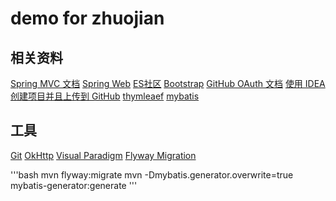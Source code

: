# demo for zhuojian

## 相关资料
[Spring MVC 文档](https://docs.spring.io/spring-framework/docs/current/reference/html/index.html)
[Spring Web](https://spring.io/guides/gs/serving-web-content/)
[ES社区](https://elasticsearch.cn/explore)
[Bootstrap](https://v3.bootcss.com/)
[GitHub OAuth 文档](https://docs.github.com/cn/developers/apps/building-oauth-apps/creating-an-oauth-app)
[使用 IDEA 创建项目并且上传到 GitHub](https://www.cnblogs.com/rookiemzl/p/10786903.html)
[thymleaef](https://www.thymeleaf.org/documentation.html)
[mybatis](http://mybatis.org/spring-boot-starter/mybatis-spring-boot-autoconfigure/)


## 工具
[Git](https://git-scm.com/download)
[OkHttp](https://square.github.io/okhttp/)
[Visual Paradigm](https://www.visual-paradigm.com)
[Flyway Migration](https://flywaydb.org/documentation/getstarted/firststeps/maven)

'''bash
mvn flyway:migrate
mvn -Dmybatis.generator.overwrite=true mybatis-generator:generate
'''